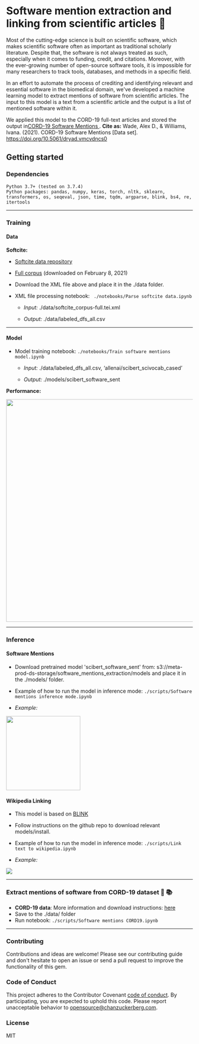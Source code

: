 # Software mention extraction and linking from scientific articles :floppy_disk:

Most of the cutting-edge science is built on scientific software, which makes scientific software often as important as traditional scholarly literature. Despite that, the software is not always treated as such, especially when it comes to funding, credit, and citations. Moreover, with the ever-growing number of open-source software tools, it is impossible for many researchers to track tools, databases, and methods in a specific field. 

In an effort to automate the process of crediting and identifying relevant and essential software in the biomedical domain, we've developed a machine learning model to extract mentions of software from scientific articles. The input to this model is a text from a scientific article and the output is a list of mentioned software within it. 

We applied this model to the CORD-19 full-text articles and stored the output in[CORD-19 Software Mentions
](https://zenodo.org/record/4582776#.YxJZvuzMJQ0). **Cite as:** Wade, Alex D., & Williams, Ivana. (2021). CORD-19 Software Mentions [Data set]. https://doi.org/10.5061/dryad.vmcvdncs0

## Getting started

### Dependencies
    Python 3.7+ (tested on 3.7.4)
    Python packages: pandas, numpy, keras, torch, nltk, sklearn, transformers, os, seqeval, json, time, tqdm, argparse, blink, bs4, re, itertools

----------------------------------

### Training
#### Data

  __Softcite:__ 
  
  * [Softcite data repository](https://github.com/howisonlab/softcite-dataset)
	
  * [Full corpus](https://github.com/howisonlab/softcite-dataset/blob/master/data/corpus/softcite_corpus-full.tei.xml) (downloaded on February 8, 2021)
        
  * Download the XML file above and place it in the ./data folder. 
   
  * XML file processing notebook: ` ./notebooks/Parse softcite data.ipynb`
  	  
	  * *Input:* ./data/softcite_corpus-full.tei.xml
    	  
	  * *Output:* ./data/labeled_dfs_all.csv

----------------------------------

#### Model

  * Model training notebook: `./notebooks/Train software mentions model.ipynb` 
  
	  * *Input:* ./data/labeled_dfs_all.csv, ‘allenai/scibert_scivocab_cased’

	  * *Output:* ./models/scibert_software_sent 
  
  __Performance:__
 
  <img src="https://github.com/chanzuckerberg/cord19-software-mentions/blob/main/img/img1.png" width="600">

----------------------------------

### Inference 

#### Software Mentions
    
  * Download pretrained model 'scibert_software_sent' from: s3://meta-prod-ds-storage/software_mentions_extraction/models and place it in the ./models/ folder. 
  
  * Example of how to run the model in inference mode: `./scripts/Software mentions inference mode.ipynb`
  
  * *Example:* 
  
  <img src="https://github.com/chanzuckerberg/cord19-software-mentions/blob/main/img/img2.png" height="200">

#### Wikipedia Linking 

  * This model is based on [BLINK](https://github.com/facebookresearch/BLINK)
  
  * Follow instructions on the github repo to download relevant models/install. 

  * Example of how to run the model in inference mode: `./scripts/Link text to wikipedia.ipynb`
	
  * *Example:* 
        
  ![](https://github.com/chanzuckerberg/cord19-software-mentions/blob/main/img/img3.png?raw=true)

----------------------------------

### Extract mentions of software from CORD-19 dataset :microbe: :books:

  * __CORD-19 data__: More information and download instructions: [here](https://github.com/allenai/cord19)
  * Save to the ./data/ folder
  * Run notebook: `./scripts/Software mentions CORD19.ipynb`

----------------------------------
  
### Contributing
Contributions and ideas are welcome! Please see our contributing guide and don't hesitate to open an issue or send a pull request to improve the functionality of this gem.

### Code of Conduct

This project adheres to the Contributor Covenant [code of conduct](https://github.com/chanzuckerberg/.github/blob/master/CODE_OF_CONDUCT.md). By participating, you are expected to uphold this code. Please report unacceptable behavior to [opensource@chanzuckerberg.com](mailto:opensource@chanzuckerberg.com).

### License
MIT

